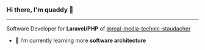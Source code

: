 ### Hi there, I'm quaddy 👋 
---
Software Developer for **Laravel/PHP** of [@real-media-technic-staudacher](https://github.com/real-media-technic-staudacher "real media technic Staudacher GmbH")


<!--
**quaddy/quaddy** is a ✨ _special_ ✨ repository because its `README.md` (this file) appears on your GitHub profile.
-->

- 🌱 I’m currently learning more **software architecture**

